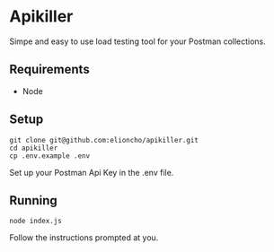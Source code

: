 # Apikiller
Simpe and easy to use load testing tool for your Postman collections.

## Requirements

- Node

## Setup
```
git clone git@github.com:elioncho/apikiller.git
cd apikiller
cp .env.example .env
```

Set up your Postman Api Key in the .env file.

## Running

```
node index.js
```

Follow the instructions prompted at you.
